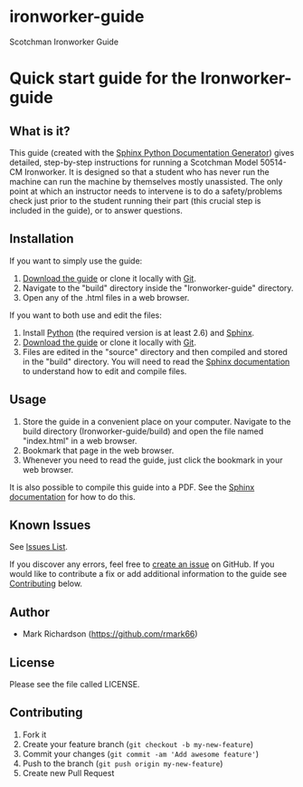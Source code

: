 # ironworker-guide
Scotchman Ironworker Guide
# Quick start guide for the Ironworker-guide

## What is it?

This guide (created with the [Sphinx Python Documentation Generator](http://sphinx-doc.org/index.html)) gives detailed, step-by-step instructions for running a Scotchman Model 50514-CM Ironworker. It is designed so that a student who has never run the machine can run the machine by themselves mostly unassisted. The only point at which an instructor needs to intervene is to do a safety/problems check just prior to the student running their part (this crucial step is included in the guide), or to answer questions.

## Installation

If you want to simply use the guide:

1. [Download the guide](https://github.com/StudentShop/Ironworker-guide/archive/master.zip) or clone it locally with [Git](http://www.git-scm.com/).
2. Navigate to the "build" directory inside the "Ironworker-guide" directory.
3. Open any of the .html files in a web browser.

If you want to both use and edit the files:

1. Install [Python](https://www.python.org/downloads/) (the required version is at least 2.6) and [Sphinx](http://sphinx-doc.org/install.html).
2. [Download the guide](https://github.com/StudentShop/Ironworker-guide/archive/master.zip) or clone it locally with [Git](http://www.git-scm.com/).
3. Files are edited in the "source" directory and then compiled and stored in the "build" directory. You will need to read the [Sphinx documentation](http://sphinx-doc.org/contents.html) to understand how to edit and compile files.

## Usage

1. Store the guide in a convenient place on your computer. Navigate to the build directory (Ironworker-guide/build) and open the file named "index.html" in a web browser.
2. Bookmark that page in the web browser.
3. Whenever you need to read the guide, just click the bookmark in your web browser.

It is also possible to compile this guide into a PDF. See the [Sphinx documentation](http://sphinx-doc.org/tutorial.html#running-the-build) for how to do this.

## Known Issues
See [Issues List](https://github.com/StudentShop/Ironworker-guide/issues).

If you discover any errors, feel free to [create an issue](https://github.com/StudentShop/Ironworker-guide/issues/new) on GitHub. If you would like to contribute a fix or add additional information to the guide see [Contributing](https://github.com/StudentShop/Ironworker-guide/blob/master/README.md#contributing) below.

## Author

* Mark Richardson (https://github.com/rmark66)

## License

Please see the file called LICENSE.

## Contributing

1. Fork it
2. Create your feature branch (`git checkout -b my-new-feature`)
3. Commit your changes (`git commit -am 'Add awesome feature'`)
4. Push to the branch (`git push origin my-new-feature`)
5. Create new Pull Request
